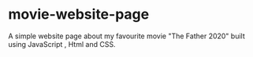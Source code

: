 # movie-website-page
A simple website page about my favourite movie "The Father 2020" built using JavaScript , Html and CSS.
